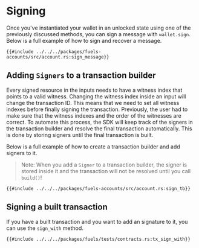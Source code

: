 # Signing

Once you've instantiated your wallet in an unlocked state using one of the previously discussed methods, you can sign a message with `wallet.sign`. Below is a full example of how to sign and recover a message.

```rust,ignore
{{#include ../../../packages/fuels-accounts/src/account.rs:sign_message}}
```

## Adding `Signers` to a transaction builder

Every signed resource in the inputs needs to have a witness index that points to a valid witness. Changing the witness index inside an input will change the transaction ID. This means that we need to set all witness indexes before finally signing the transaction. Previously, the user had to make sure that the witness indexes and the order of the witnesses are correct. To automate this process, the SDK will keep track of the signers in the transaction builder and resolve the final transaction automatically. This is done by storing signers until the final transaction is built.

Below is a full example of how to create a transaction builder and add signers to it.

> Note: When you add a `Signer` to a transaction builder, the signer is stored inside it and the transaction will not be resolved until you call `build()`!

```rust,ignore
{{#include ../../../packages/fuels-accounts/src/account.rs:sign_tb}}
```

## Signing a built transaction

If you have a built transaction and you want to add an signature to it, you can use the `sign_with` method.

```rust,ignore
{{#include ../../../packages/fuels/tests/contracts.rs:tx_sign_with}}
```

